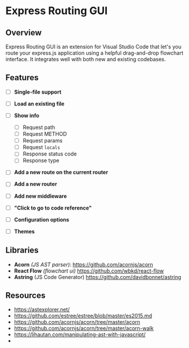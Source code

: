 # Express Routing GUI

## Overview

Express Routing GUI is an extension for Visual Studio Code that let's you route your express.js application using a helpful drag-and-drop flowchart interface. It integrates well with both new and existing codebases.



## Features

- [ ] **Single-file support**
- [ ] **Load an existing file**
- [ ] **Show info**
  - [ ] Request path
  - [ ] Request METHOD
  - [ ] Request params
  - [ ] Request `locals`
  - [ ] Response status code
  - [ ] Response type
- [ ] **Add a new route on the current router**
- [ ] **Add a new router**
- [ ] **Add new middleware**
- [ ] **"Click to go to code reference"**
- [ ] **Configuration options**
- [ ] **Themes**



## Libraries

- **Acorn** *(JS AST parser)*: https://github.com/acornjs/acorn
- **React Flow** *(flowchart ui)* https://github.com/wbkd/react-flow
- **Astring** (JS Code Generator) https://github.com/davidbonnet/astring



## Resources

- https://astexplorer.net/
- https://github.com/estree/estree/blob/master/es2015.md
- https://github.com/acornjs/acorn/tree/master/acorn
- https://github.com/acornjs/acorn/tree/master/acorn-walk
- https://lihautan.com/manipulating-ast-with-javascript/
- 